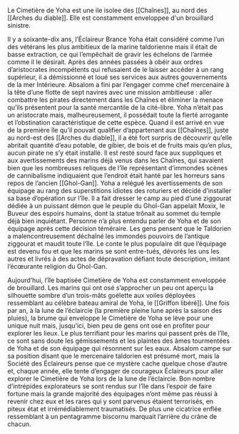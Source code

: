 Le Cimetière de Yoha est une ile isolee des [[Chaînes]], au nord des [[Arches du diable]]. Elle est constamment enveloppee d'un brouillard sinistre.

Il y a soixante-dix ans, l’Éclaireur Brance Yoha était considéré comme l’un des vétérans les plus ambitieux de la marine taldorienne mais il était de basse extraction, ce qui l’empêchait de gravir les échelons de l’armée comme il le désirait. Après des années passées à obéir aux ordres d’aristocrates incompétents qui refusaient de le laisser accéder à un rang supérieur, il a démissionné et loué ses services aux autres gouvernements de la mer Intérieure. Absalom a fini par l’engager comme chef mercenaire à la tête d’une flotte de sept navires avec une mission ambitieuse : aller combattre les pirates directement dans les Chaînes et éliminer la menace qu’ils présentent pour la santé mercantile de la cité-libre.
Yoha n’était pas un aristocrate mais, malheureusement, il possédait toute la fierté arrogante et l’obstination caractéristique de cette espèce. Quand il est arrivé en vue de la première île qu’il pouvait qualifier d’appartenant aux [[Chaînes]], juste au nord-est des [[Arches du diable]], il a été fort surpris de découvrir qu’elle abritait quantité d’eau potable, de gibier, de bois et de fruits mais qu’en plus, aucun pirate ne s’y était installé. Il est resté sourd face aux suppliques et aux avertissements des marins déjà venus dans les Chaînes, qui savaient bien que les nombreuses reliques de l’île représentant d’immondes scènes de cannibalisme indiquaient que l’endroit était hanté par les horreurs sans repos de l’ancien [[Ghol-Gan]]. Yoha a relégué les avertissements de son équipage au rang des superstitions idiotes des roturiers et décidé d’installer sa base d’opération sur l’île. Il a fait dresser le camp au pied d’une ziggourat dédiée à un puissant démon que le peuple du Ghol-Gan appelait Moxix, le Buveur des espoirs humains, dont la statue trônait au sommet du temple déjà bien inquiétant. Personne n’a plus entendu parler de Yoha et de son équipage après cette décision téméraire. Les gens pensent que le Taldorien a malencontreusement déchaîné les immondes pouvoirs de l’antique ziggourat et maudit toute l’île. Le conte le plus populaire dit que l’équipage est devenu fou et que les marins se sont entre-tués, dévorés les uns les autres et livrés à des actes de dépravation défiant toute description, imitant l’écœurante religion du Ghol-Gan.

Aujourd’hui, l’île baptisée Cimetière de Yoha est constamment enveloppée de brouillard. Les marins qui ont osé s’approcher un peu ont aperçu la silhouette sombre d’un trois-mâts goélette aux voiles déployées ressemblant au célèbre bateau amiral de Yoha, le [[Griffon libéré]]. Une fois par an, à la lune de l’éclaircie (la première pleine lune après la saison des pluies), la brume qui enveloppe le Cimetière de Yoha se lève pour une unique nuit mais, jusqu’ici, bien peu de gens ont osé en profiter pour explorer les lieux.
Le plus terrifiant pour les marins qui passent près de l’île, ce sont sans doute les gémissements et les plaintes des âmes tourmentées de Yoha et de son équipage qui résonnent sur les eaux. Absalom campe sur sa position disant que le mercenaire taldorien est présumé mort, mais la Société des Éclaireurs pense que ce mystère cache quelque chose d’autre et, chaque année, elle tente d’engager de courageux Éclaireurs pour aller explorer le Cimetière de Yoha lors de la lune de l’éclaircie. Bon nombre d’intrépides explorateurs se sont rendus sur l’île dans l’espoir de faire fortune mais la grande majorité des équipages n’ont même pas réussi à revenir chez eux et les rares qui y sont parvenus étaient terrorisés, en piteux état et irrémédiablement traumatisés. De plus une cicatrice enflée ressemblant à un pentagramme biscornu marquait l’arrière du crâne de chacun.